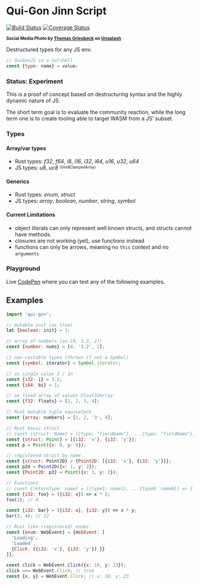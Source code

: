 # Qui-Gon Jinn Script

[![Build Status](https://travis-ci.com/WebReflection/qui-gon.svg?branch=master)](https://travis-ci.com/WebReflection/qui-gon) [![Coverage Status](https://coveralls.io/repos/github/WebReflection/qui-gon/badge.svg?branch=master)](https://coveralls.io/github/WebReflection/qui-gon?branch=master)

<sup>**Social Media Photo by [Thomas Griesbeck](https://unsplash.com/@jack_scorner) on [Unsplash](https://unsplash.com/)**</sup>

Destructured types for any JS env.

```js
// QuiGonJS in a nutshell
const {type: name} = value;
```


### Status: Experiment

This is a proof of concept based on destructuring syntax and the highly dynamic nature of JS.

The short term goal is to evaluate the community reaction, while the long term one is to create tooling able to target WASM from a JS' subset.


### Types

#### Array/var types

  * Rust types: _f32_, _f64_, _i8_, _i16_, _i32_, _i64_, _u16_, _u32_, _u64_
  * JS types: _u8_, _uc8_ <sup><sub>(Uint8ClampedArray)</sub></sup>

#### Generics

  * Rust types: _enum_, _struct_
  * JS types: _array_, _boolean_, _number_, _string_, _symbol_


#### Current Limitations

  * object literals can only represent well known structs, and structs cannot have methods.
  * closures are not working (yet), use functions instead
  * functions can only be arrows, meaning no `this` context and no `arguments`


### Playground

Live [CodePen](https://codepen.io/WebReflection/pen/wLRqMw?editors=0010) where you can test any of the following examples.


## Examples

```js
import 'qui-gon';

// mutable init (as true)
let {boolean: init} = 1;

// array of numbers (as [0, 1.2, 2])
const {number: nums} = [0, '1.2', 2];

// non-castable types (throws if not a Symbol)
const {symbol: iterator} = Symbol.iterator;

// as single value 3 / 1n
const {i32: i} = 3.2;
const {i64: bi} = 1;

// as fixed array of values Float32Array
const {f32: floats} = [1, 2, 3, 4];

// Rust mutable tuple equivalent
const {array: numbers} = [1, 2, '3', 4];

// Rust basic struct
// const {struct: Name} = [{type: "fieldName"}, ...{type: "fieldName"}];
const {struct: Point} = [{i32: 'x'}, {i32: 'y'}];
const p = Point({x: 0, y: 0});

// registered struct by name
const {struct: Point2D} = {Point2D: [{i32: 'x'}, {i32: 'y'}]};
const p2d = Point2D({x: 1, y: 2});
const {Point2D: p3} = Point({x: 1, y: 2});

// Functions
// const {returnType: name} = ({type1: name1}, ...{typeN: nameN}) => { ... };
const {i32: foo} = ({i32: x}) => x * 2;
foo(2); // 4

const {i32: bar} = ({i32: x}, {i32: y}) => x * y;
bar(3, 4); // 12

// Rust like (registered) enums
const {enum: WebEvent} = {WebEvent: [
  'Loading',
  'Loaded',
  {Click: [{i32: 'x'}, {i32: 'y'}] }}
]};

const click = WebEvent.Click({x: 10, y: 23});
click === WebEvent.Click; // true
const {x, y} = WebEvent.Click; // x: 10, y: 23
```

